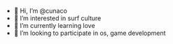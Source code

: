 - 👋 Hi, I’m @cunaco
- 👀 I’m interested in surf culture
- 🌱 I’m currently learning love
- 💞️ I’m looking to participate in os, game development


